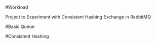 #Workload

Project to Experiment with Consistent Hashing Exchange in RabbitMQ

#Basic Queue

#Consistent Hashing
